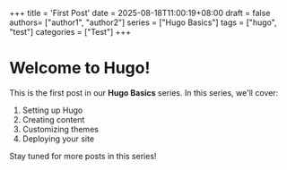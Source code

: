 +++
title = 'First Post'
date = 2025-08-18T11:00:19+08:00
draft = false
authors= ["author1", "author2"]
series = ["Hugo Basics"]
tags = ["hugo", "test"]
categories = ["Test"]
+++

# Welcome to Hugo!

This is the first post in our **Hugo Basics** series. In this series, we'll cover:

1. Setting up Hugo
2. Creating content
3. Customizing themes
4. Deploying your site

Stay tuned for more posts in this series!

